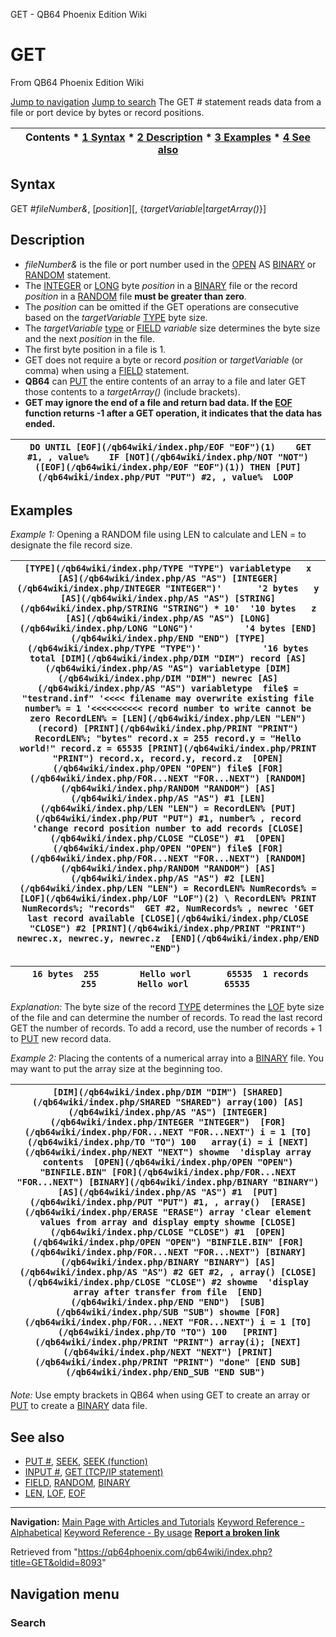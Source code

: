 


GET - QB64 Phoenix Edition Wiki








# GET



From QB64 Phoenix Edition Wiki



[Jump to navigation](#mw-head)
[Jump to search](#searchInput)
The GET # statement reads data from a file or port device by bytes or record positions.


  






| Contents * [1 Syntax](#Syntax) * [2 Description](#Description) * [3 Examples](#Examples) * [4 See also](#See_also) |
| --- |


## Syntax


GET #*fileNumber&*, [*position*][, {*targetVariable*|*targetArray()*}]
  




## Description


* *fileNumber&* is the file or port number used in the [OPEN](/qb64wiki/index.php/OPEN "OPEN") AS [BINARY](/qb64wiki/index.php/BINARY "BINARY") or [RANDOM](/qb64wiki/index.php/RANDOM "RANDOM") statement.
* The [INTEGER](/qb64wiki/index.php/INTEGER "INTEGER") or [LONG](/qb64wiki/index.php/LONG "LONG") byte *position* in a [BINARY](/qb64wiki/index.php/BINARY "BINARY") file or the record *position* in a [RANDOM](/qb64wiki/index.php/RANDOM "RANDOM") file **must be greater than zero**.
* The *position* can be omitted if the GET operations are consecutive based on the *targetVariable* [TYPE](/qb64wiki/index.php/TYPE "TYPE") byte size.
* The *targetVariable* [type](/qb64wiki/index.php/Data_types "Data types") or [FIELD](/qb64wiki/index.php/FIELD "FIELD") *variable* size determines the byte size and the next *position* in the file.
* The first byte position in a file is 1.
* GET does not require a byte or record *position* or *targetVariable* (or comma) when using a [FIELD](/qb64wiki/index.php/FIELD "FIELD") statement.
* **QB64** can [PUT](/qb64wiki/index.php/PUT "PUT") the entire contents of an array to a file and later GET those contents to a *targetArray()* (include brackets).
* **GET may ignore the end of a file and return bad data. If the [EOF](/qb64wiki/index.php/EOF "EOF") function returns -1 after a GET operation, it indicates that the data has ended.**




| ```  DO UNTIL [EOF](/qb64wiki/index.php/EOF "EOF")(1)    GET #1, , value%    IF [NOT](/qb64wiki/index.php/NOT "NOT")([EOF](/qb64wiki/index.php/EOF "EOF")(1)) THEN [PUT](/qb64wiki/index.php/PUT "PUT") #2, , value%  LOOP  ``` |
| --- |


  




## Examples


*Example 1:* Opening a RANDOM file using LEN to calculate and LEN = to designate the file record size.





| ``` [TYPE](/qb64wiki/index.php/TYPE "TYPE") variabletype   x [AS](/qb64wiki/index.php/AS "AS") [INTEGER](/qb64wiki/index.php/INTEGER "INTEGER")'       '2 bytes   y [AS](/qb64wiki/index.php/AS "AS") [STRING](/qb64wiki/index.php/STRING "STRING") * 10'  '10 bytes   z [AS](/qb64wiki/index.php/AS "AS") [LONG](/qb64wiki/index.php/LONG "LONG")'          '4 bytes [END](/qb64wiki/index.php/END "END") [TYPE](/qb64wiki/index.php/TYPE "TYPE")'            '16 bytes total [DIM](/qb64wiki/index.php/DIM "DIM") record [AS](/qb64wiki/index.php/AS "AS") variabletype [DIM](/qb64wiki/index.php/DIM "DIM") newrec [AS](/qb64wiki/index.php/AS "AS") variabletype  file$ = "testrand.inf" '<<<< filename may overwrite existing file number% = 1 '<<<<<<<<<< record number to write cannot be zero RecordLEN% = [LEN](/qb64wiki/index.php/LEN "LEN")(record) [PRINT](/qb64wiki/index.php/PRINT "PRINT") RecordLEN%; "bytes" record.x = 255 record.y = "Hello world!" record.z = 65535 [PRINT](/qb64wiki/index.php/PRINT "PRINT") record.x, record.y, record.z  [OPEN](/qb64wiki/index.php/OPEN "OPEN") file$ [FOR](/qb64wiki/index.php/FOR...NEXT "FOR...NEXT") [RANDOM](/qb64wiki/index.php/RANDOM "RANDOM") [AS](/qb64wiki/index.php/AS "AS") #1 [LEN](/qb64wiki/index.php/LEN "LEN") = RecordLEN% [PUT](/qb64wiki/index.php/PUT "PUT") #1, number% , record 'change record position number to add records [CLOSE](/qb64wiki/index.php/CLOSE "CLOSE") #1  [OPEN](/qb64wiki/index.php/OPEN "OPEN") file$ [FOR](/qb64wiki/index.php/FOR...NEXT "FOR...NEXT") [RANDOM](/qb64wiki/index.php/RANDOM "RANDOM") [AS](/qb64wiki/index.php/AS "AS") #2 [LEN](/qb64wiki/index.php/LEN "LEN") = RecordLEN% NumRecords% = [LOF](/qb64wiki/index.php/LOF "LOF")(2) \ RecordLEN% PRINT NumRecords%; "records"  GET #2, NumRecords% , newrec 'GET last record available [CLOSE](/qb64wiki/index.php/CLOSE "CLOSE") #2 [PRINT](/qb64wiki/index.php/PRINT "PRINT") newrec.x, newrec.y, newrec.z  [END](/qb64wiki/index.php/END "END")  ``` |
| --- |




| ```  16 bytes  255        Hello worl       65535  1 records  255        Hello worl       65535  ``` |
| --- |


*Explanation:* The byte size of the record [TYPE](/qb64wiki/index.php/TYPE "TYPE") determines the [LOF](/qb64wiki/index.php/LOF "LOF") byte size of the file and can determine the number of records.
To read the last record GET the number of records. To add a record, use the number of records + 1 to [PUT](/qb64wiki/index.php/PUT "PUT") new record data.
  

*Example 2:* Placing the contents of a numerical array into a [BINARY](/qb64wiki/index.php/BINARY "BINARY") file. You may want to put the array size at the beginning too.





| ``` [DIM](/qb64wiki/index.php/DIM "DIM") [SHARED](/qb64wiki/index.php/SHARED "SHARED") array(100) [AS](/qb64wiki/index.php/AS "AS") [INTEGER](/qb64wiki/index.php/INTEGER "INTEGER")  [FOR](/qb64wiki/index.php/FOR...NEXT "FOR...NEXT") i = 1 [TO](/qb64wiki/index.php/TO "TO") 100   array(i) = i [NEXT](/qb64wiki/index.php/NEXT "NEXT") showme  'display array contents  [OPEN](/qb64wiki/index.php/OPEN "OPEN") "BINFILE.BIN" [FOR](/qb64wiki/index.php/FOR...NEXT "FOR...NEXT") [BINARY](/qb64wiki/index.php/BINARY "BINARY") [AS](/qb64wiki/index.php/AS "AS") #1  [PUT](/qb64wiki/index.php/PUT "PUT") #1, , array()  [ERASE](/qb64wiki/index.php/ERASE "ERASE") array 'clear element values from array and display empty showme [CLOSE](/qb64wiki/index.php/CLOSE "CLOSE") #1  [OPEN](/qb64wiki/index.php/OPEN "OPEN") "BINFILE.BIN" [FOR](/qb64wiki/index.php/FOR...NEXT "FOR...NEXT") [BINARY](/qb64wiki/index.php/BINARY "BINARY") [AS](/qb64wiki/index.php/AS "AS") #2 GET #2, , array() [CLOSE](/qb64wiki/index.php/CLOSE "CLOSE") #2 showme  'display array after transfer from file  [END](/qb64wiki/index.php/END "END")  [SUB](/qb64wiki/index.php/SUB "SUB") showme [FOR](/qb64wiki/index.php/FOR...NEXT "FOR...NEXT") i = 1 [TO](/qb64wiki/index.php/TO "TO") 100   [PRINT](/qb64wiki/index.php/PRINT "PRINT") array(i); [NEXT](/qb64wiki/index.php/NEXT "NEXT") [PRINT](/qb64wiki/index.php/PRINT "PRINT") "done" [END SUB](/qb64wiki/index.php/END_SUB "END SUB")  ``` |
| --- |


*Note:* Use empty brackets in QB64 when using GET to create an array or [PUT](/qb64wiki/index.php/PUT "PUT") to create a [BINARY](/qb64wiki/index.php/BINARY "BINARY") data file.
  




## See also


* [PUT #](/qb64wiki/index.php/PUT "PUT"), [SEEK](/qb64wiki/index.php/SEEK "SEEK"), [SEEK (function)](/qb64wiki/index.php/SEEK_(function) "SEEK (function)")
* [INPUT #](/qb64wiki/index.php/INPUT_(file_statement) "INPUT (file statement)"), [GET (TCP/IP statement)](/qb64wiki/index.php/GET_(TCP/IP_statement) "GET (TCP/IP statement)")
* [FIELD](/qb64wiki/index.php/FIELD "FIELD"), [RANDOM](/qb64wiki/index.php/RANDOM "RANDOM"), [BINARY](/qb64wiki/index.php/BINARY "BINARY")
* [LEN](/qb64wiki/index.php/LEN "LEN"), [LOF](/qb64wiki/index.php/LOF "LOF"), [EOF](/qb64wiki/index.php/EOF "EOF")


  






---


**Navigation:**
[Main Page with Articles and Tutorials](/qb64wiki/index.php/Main_Page "Main Page")
[Keyword Reference - Alphabetical](/qb64wiki/index.php/Keyword_Reference_-_Alphabetical "Keyword Reference - Alphabetical")
[Keyword Reference - By usage](/qb64wiki/index.php/Keyword_Reference_-_By_usage "Keyword Reference - By usage")
**[Report a broken link](https://qb64phoenix.com/forum/showthread.php?tid=2800)**  





Retrieved from "<https://qb64phoenix.com/qb64wiki/index.php?title=GET&oldid=8093>"




## Navigation menu








### Search





















